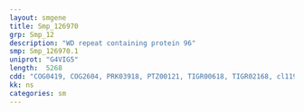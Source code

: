 ```yaml
---
layout: smgene
title: Smp_126970
grp: Smp_12
description: "WD repeat containing protein 96"
smp: Smp_126970.1
uniprot: "G4VIG5"
length:  5268
cdd: "COG0419, COG2604, PRK03918, PTZ00121, TIGR00618, TIGR02168, cl11972, pfam07083"
kk: ns
categories: sm
---
```

